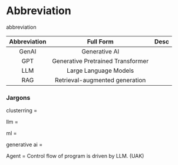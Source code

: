 # Abbreviation
abbreviation

Abbreviation|Full Form|Desc
:-:|:-:|:-:
GenAI|Generative AI|
GPT|Generative Pretrained Transformer|
LLM|Large Language Models|
RAG|Retrieval-augmented generation|



### Jargons

clusterring =

llm =

ml =

generative ai =

Agent = Control flow of program is driven by LLM. (UAK)
